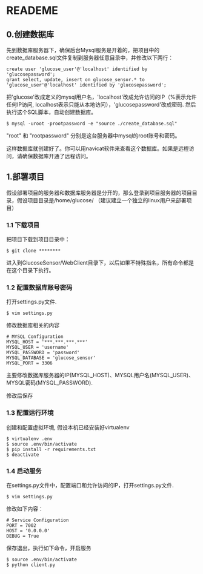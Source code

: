 # READEME

## 0.创建数据库

先到数据库服务器下，确保后台Mysql服务是开着的，把项目中的create_database.sql文件复制到服务器任意目录中，并修改以下两行：

    create user 'glucose_user'@'localhost' identified by 'glucosepassword';
    grant select, update, insert on glucose_sensor.* to 'glucose_user'@'localhost' identified by 'glucosepassword';

把'glucose'改成定义的mysql用户名，'localhost'改成允许访问的IP（%表示允许任何IP访问, localhost表示只能从本地访问），'glucosepassword'改成密码. 
然后执行这个SQL脚本，自动创建数据库。

```
$ mysql -uroot -prootpassword -e "source ./create_database.sql"
```

"root" 和 "rootpassword" 分别是这台服务器中mysql的root账号和密码。

这样数据库就创建好了。你可以用navicat软件来查看这个数据库。如果是远程访问，请确保数据库开通了远程访问。

## 1.部署项目

假设部署项目的服务器和数据库服务器是分开的，那么登录到项目服务器的项目目录，假设项目目录是/home/glucose/ （建议建立一个独立的linux用户来部署项目）

### 1.1 下载项目

把项目下载到项目目录中：

```
$ git clone ********
```

进入到GlucoseSensor/WebClient目录下，以后如果不特殊指名，所有命令都是在这个目录下执行。


### 1.2 配置数据库账号密码

打开settings.py文件.

```
$ vim settings.py
```

修改数据库相关的内容

    # MYSQL Configuration
    MYSQL_HOST = '***.***.***.***'
    MYSQL_USER = 'username'
    MYSQL_PASSWORD = 'password'
    MYSQL_DATABASE = 'glucose_sensor'
    MYSQL_PORT = 3306

主要修改数据库服务器的IP(MYSQL_HOST)、MYSQL用户名(MYSQL_USER)、MYSQL密码(MYSQL_PASSWORD).

修改后保存

### 1.3 配置运行环境

创建和配置虚拟环境, 假设本机已经安装好virtualenv

```
$ virtualenv .env
$ source .env/bin/activate
$ pip install -r requirements.txt
$ deactivate
```

### 1.4 启动服务

在settings.py文件中，配置端口和允许访问的IP，打开settings.py文件.

```
$ vim settings.py
```

修改如下内容：

    # Service Configuration
    PORT = 7002
    HOST = '0.0.0.0'
    DEBUG = True

保存退出，执行如下命令，开启服务

```
$ source .env/bin/activate
$ python client.py
```


